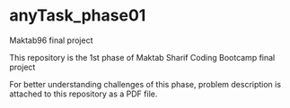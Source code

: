 # anyTask_phase01
Maktab96 final project

This repository is the 1st phase of Maktab Sharif Coding Bootcamp final project

For better understanding challenges of this phase, problem description is attached to this repository as a PDF file.
